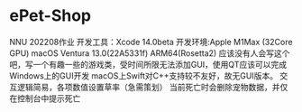 # ePet-Shop
NNU 202208作业 
开发工具：Xcode 14.0beta 
开发环境:Apple M1Max (32Core GPU) macOS Ventura 13.0(22A5331f) ARM64(Rosetta2)
应该没有人会写这个吧，写一个有趣一些的游戏类，受时间所限无法添加GUI，使用QT应该可以完成Windows上的GUI开发
macOS上Swift对C++支持较不友好，故无GUI版本。
交互逻辑简易，各项数值设置草率（急需策划）
当前死亡时会删除宠物数据，并仅在控制台中提示死亡
